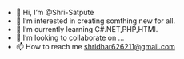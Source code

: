 - 👋 Hi, I’m @Shri-Satpute
- 👀 I’m interested in creating somthing new for all.
- 🌱 I’m currently learning C#.NET,PHP,HTMl.
- 💞️ I’m looking to collaborate on ...
- 📫 How to reach me shridhar626211@gmail.com

<!---
Shri-Satpute/Shri-Satpute is a ✨ special ✨ repository because its `README.md` (this file) appears on your GitHub profile.
You can click the Preview link to take a look at your changes.
--->
